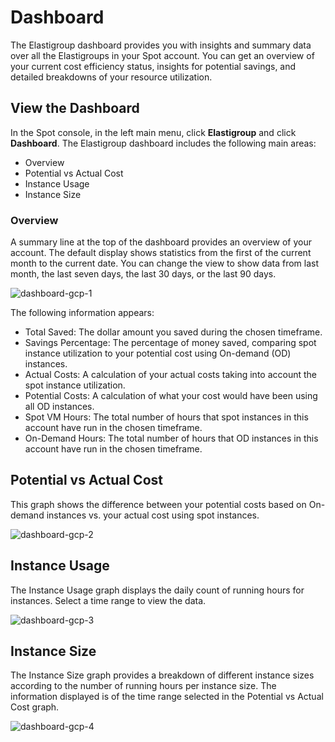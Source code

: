 # Dashboard

The Elastigroup dashboard provides you with insights and summary data over all the Elastigroups in your Spot account. You can get an overview of your current cost efficiency status, insights for potential savings, and detailed breakdowns of your resource utilization.

## View the Dashboard

In the Spot console, in the left main menu, click **Elastigroup** and click **Dashboard**. The Elastigroup dashboard includes the following main areas:

- Overview
- Potential vs Actual Cost
- Instance Usage
- Instance Size

### Overview

A summary line at the top of the dashboard provides an overview of your account. The default display shows statistics from the first of the current month to the current date. You can change the view to show data from last month, the last seven days, the last 30 days, or the last 90 days.

![dashboard-gcp-1](https://github.com/spotinst/help/assets/106514736/424584d5-5875-4b5e-a3fe-2d44a34b18f3)

The following information appears:

- Total Saved: The dollar amount you saved during the chosen timeframe.
- Savings Percentage: The percentage of money saved, comparing spot instance utilization to your potential cost using On-demand (OD) instances.
- Actual Costs: A calculation of your actual costs taking into account the spot instance utilization.
- Potential Costs: A calculation of what your cost would have been using all OD instances.
- Spot VM Hours: The total number of hours that spot instances in this account have run in the chosen timeframe.
- On-Demand Hours: The total number of hours that OD instances in this account have run in the chosen timeframe.

## Potential vs Actual Cost

This graph shows the difference between your potential costs based on On-demand instances vs. your actual cost using spot instances.

![dashboard-gcp-2](https://github.com/spotinst/help/assets/106514736/9e44f57e-3761-4715-bbaf-17a6b4194563)

## Instance Usage

The Instance Usage graph displays the daily count of running hours for instances. Select a time range to view the data.

![dashboard-gcp-3](https://github.com/spotinst/help/assets/106514736/45432d85-3c53-4d80-add9-7f3179dfabc9)

## Instance Size

The Instance Size graph provides a breakdown of different instance sizes according to the number of running hours per instance size. The information displayed is of the time range selected in the Potential vs Actual Cost graph.

![dashboard-gcp-4](https://github.com/spotinst/help/assets/106514736/f3f22a46-ff40-44ec-a9cd-da6885480fb3)
